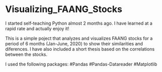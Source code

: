 # Visualizing_FAANG_Stocks
I started self-teaching Python almost 2 months ago. I  have learned at a rapid rate and actually enjoy it! 

This is a simple poject that analyzes and visualizes FAANG stocks for a period of 6 months (Jan-June, 2020) to show their similarities and diferences. I have also included a short thesis based on the correlations between the stocks.

I used the following packages:
#Pandas 
#Pandas-Datareader 
#Matplotlib 

